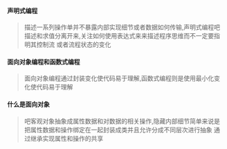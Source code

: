 #### 声明式编程
>描述一系列操作单并不暴露内部实现细节或者数据如何传输,声明式编程吧描述和求值分离开来,关注如何使用表达式来来描述程序思维而不一定要指明其控制流
>或者流程状态的变化
#### 面向对象编程和函数式编程
>面向对象编程通过封装变化使代码易于理解,函数式编程则是使用最小化变化使代码易于理解
#### 什么是面向对象
> 吧客观对象抽象成属性数据和对数据的相关操作,隐藏内部细节简单来说是把属性数据和操作绑定在一起封装成类并且允许分成不同层次进行抽象
>通过继承实现属性和操作的共享